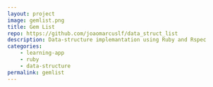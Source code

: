 ```yaml
---
layout: project
image: gemlist.png
title: Gem List
repo: https://github.com/joaomarcuslf/data_struct_list
description: Data-structure implemantation using Ruby and Rspec
categories:
    - learning-app
    - ruby
    - data-structure
permalink: gemlist
---
```

